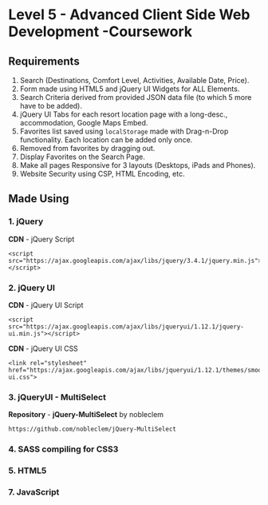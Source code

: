 # Level 5 - Advanced Client Side Web Development -Coursework

## Requirements
1. Search (Destinations, Comfort Level, Activities, Available Date, Price).
2. Form made using HTML5 and jQuery UI Widgets for ALL Elements.
3. Search Criteria derived from provided JSON data file (to which 5 more have to be added).
4. jQuery UI Tabs for each resort location page with a long-desc., accommodation, Google Maps Embed.
5. Favorites list saved using `localStorage` made with Drag-n-Drop functionality. Each location can be added only once.
6. Removed from favorites by dragging out.
7. Display Favorites on the Search Page.
8. Make all pages Responsive for 3 layouts (Desktops, iPads and Phones).
9. Website Security using CSP, HTML Encoding, etc.

## Made Using
### 1. jQuery
__CDN__ - jQuery Script
```
<script src="https://ajax.googleapis.com/ajax/libs/jquery/3.4.1/jquery.min.js"></script>
```
### 2. jQuery UI
__CDN__ - jQuery UI Script
```
<script src="https://ajax.googleapis.com/ajax/libs/jqueryui/1.12.1/jquery-ui.min.js"></script>
```
__CDN__ - jQuery UI CSS
```
<link rel="stylesheet" href="https://ajax.googleapis.com/ajax/libs/jqueryui/1.12.1/themes/smoothness/jquery-ui.css">
```
### 3. jQueryUI - MultiSelect
__Repository__ - __jQuery-MultiSelect__ by nobleclem
```
https://github.com/nobleclem/jQuery-MultiSelect
```
### 4. SASS compiling for CSS3
### 5. HTML5
### 7. JavaScript